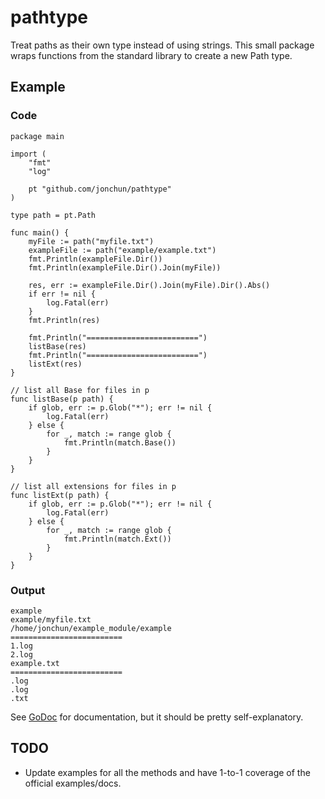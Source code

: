 # pathtype

Treat paths as their own type instead of using strings. This small package wraps functions from the standard library to create a new Path type.

## Example

### Code

```
package main

import (
	"fmt"
	"log"

	pt "github.com/jonchun/pathtype"
)

type path = pt.Path

func main() {
	myFile := path("myfile.txt")
	exampleFile := path("example/example.txt")
	fmt.Println(exampleFile.Dir())
	fmt.Println(exampleFile.Dir().Join(myFile))

	res, err := exampleFile.Dir().Join(myFile).Dir().Abs()
	if err != nil {
		log.Fatal(err)
	}
	fmt.Println(res)

	fmt.Println("=========================")
	listBase(res)
	fmt.Println("=========================")
	listExt(res)
}

// list all Base for files in p
func listBase(p path) {
	if glob, err := p.Glob("*"); err != nil {
		log.Fatal(err)
	} else {
		for _, match := range glob {
			fmt.Println(match.Base())
		}
	}
}

// list all extensions for files in p
func listExt(p path) {
	if glob, err := p.Glob("*"); err != nil {
		log.Fatal(err)
	} else {
		for _, match := range glob {
			fmt.Println(match.Ext())
		}
	}
}
```

### Output

```
example
example/myfile.txt
/home/jonchun/example_module/example
=========================
1.log
2.log
example.txt
=========================
.log
.log
.txt
```

See [GoDoc](https://godoc.org/github.com/jonchun/pathtype) for documentation, but it should be pretty self-explanatory.

## TODO

- Update examples for all the methods and have 1-to-1 coverage of the official examples/docs.

